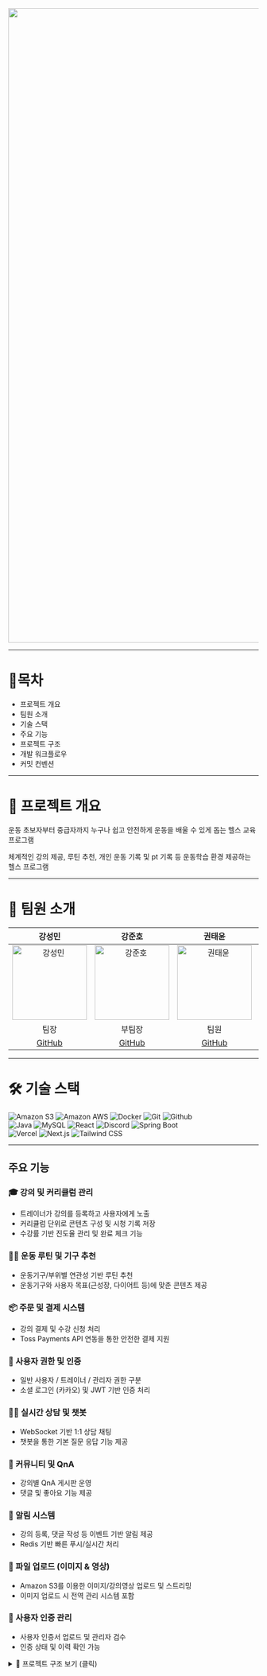 <div align="center">
<img width="1277" alt="스크린샷 2025-05-27 오후 1 12 05" src="https://github.com/user-attachments/assets/a30b7a7b-0658-4501-9c64-7c96a81c92a1" />
</div>

---

# 🫧목차
+ 프로젝트 개요
+ 팀원 소개
+ 기술 스택
+ 주요 기능
+ 프로젝트 구조
+ 개발 워크플로우
+ 커밋 컨벤션

---

# 📖 프로젝트 개요

운동 초보자부터 중급자까지 누구나 쉽고 안전하게 운동을 배울 수 있게 돕는 헬스 교육 프로그램

체계적인 강의 제공, 루틴 추천, 개인 운동 기록 및 pt 기록 등 운동학습 환경 제공하는 헬스 프로그램



---

# 👥 팀원 소개

| 강성민 | 강준호 | 권태윤 | 유광륜 | 최정인 |
|:------------------------------------------:|:--------------------------------------:|:---------------------------------------:|:-----------------------------------------:|:-----------------------------------------:|
|     <img src="여기안에 이미지" alt="강성민" width="150">     |   <img src="여기안에 이미지" alt="강준호" width="150">   |   <img src="여기안에 이미지" alt="권태윤" width="150">    |    <img src="여기안에 이미지" alt="유광륜" width="150">     |     <img src="여기안에 이미지" alt="최정인" width="150">    |
|                     팀장                     |                  부팀장                   |                   팀원                    |                    팀원                     |                    팀원                     |
| [GitHub]() | [GitHub](https://github.com/0320kangk) | [GitHub]() | [GitHub](https://github.com/yoogwangryun) | [GitHub]() |

---


# 🛠️ 기술 스택

![Amazon S3](https://img.shields.io/badge/Amazon%20S3-569A31?style=for-the-badge&logo=Amazon%20S3&logoColor=white)
![Amazon AWS](https://img.shields.io/badge/Amazon%20AWS-232F3E?style=for-the-badge&logo=Amazon%20AWS&logoColor=white)
![Docker](https://img.shields.io/badge/Docker-2496ED?style=for-the-badge&logo=Docker&logoColor=white)
![Git](https://img.shields.io/badge/Git-F05032?style=for-the-badge&logo=Git&logoColor=white)
![Github](https://img.shields.io/badge/Github-181717?style=for-the-badge&logo=Github&logoColor=white)  
![Java](https://img.shields.io/badge/Java-007396?style=for-the-badge&logo=Java&logoColor=white)
![MySQL](https://img.shields.io/badge/MySQL-4479A1?style=for-the-badge&logo=MySQL&logoColor=white)
![React](https://img.shields.io/badge/React-61DAFB?style=for-the-badge&logo=React&logoColor=white)
![Discord](https://img.shields.io/badge/Discord-5865F2?style=for-the-badge&logo=Discord&logoColor=white)
![Spring Boot](https://img.shields.io/badge/Spring%20Boot-6DB33F?style=for-the-badge&logo=Spring%20Boot&logoColor=white)  
![Vercel](https://img.shields.io/badge/Vercel-000000?style=for-the-badge&logo=Vercel&logoColor=white)
![Next.js](https://img.shields.io/badge/Next.js-000000?style=for-the-badge&logo=Next.js&logoColor=white)
![Tailwind CSS](https://img.shields.io/badge/Tailwind%20CSS-06B6D4?style=for-the-badge&logo=Tailwind%20CSS&logoColor=white)

---

## 주요 기능

### 🎓 강의 및 커리큘럼 관리
- 트레이너가 강의를 등록하고 사용자에게 노출
- 커리큘럼 단위로 콘텐츠 구성 및 시청 기록 저장
- 수강률 기반 진도율 관리 및 완료 체크 기능

### 🏋️‍♀️ 운동 루틴 및 기구 추천
- 운동기구/부위별 연관성 기반 루틴 추천
- 운동기구와 사용자 목표(근성장, 다이어트 등)에 맞춘 콘텐츠 제공

### 📦 주문 및 결제 시스템
- 강의 결제 및 수강 신청 처리
- Toss Payments API 연동을 통한 안전한 결제 지원

### 👥 사용자 권한 및 인증
- 일반 사용자 / 트레이너 / 관리자 권한 구분
- 소셜 로그인 (카카오) 및 JWT 기반 인증 처리

### 🧑‍💬 실시간 상담 및 챗봇
- WebSocket 기반 1:1 상담 채팅
- 챗봇을 통한 기본 질문 응답 기능 제공

### 💬 커뮤니티 및 QnA
- 강의별 QnA 게시판 운영
- 댓글 및 좋아요 기능 제공

### 📩 알림 시스템
- 강의 등록, 댓글 작성 등 이벤트 기반 알림 제공
- Redis 기반 빠른 푸시/실시간 처리

### 📁 파일 업로드 (이미지 & 영상)
- Amazon S3를 이용한 이미지/강의영상 업로드 및 스트리밍
- 이미지 업로드 시 전역 관리 시스템 포함

### 🧾 사용자 인증 관리
- 사용자 인증서 업로드 및 관리자 검수
- 인증 상태 및 이력 확인 가능

<details>
<summary>📁 프로젝트 구조 보기 (클릭)</summary>

```plaintext
health-school/
├── .gitignore
├── build.gradle.kts
├── settings.gradle.kts
├── gradlew*                          # Gradle 실행 스크립트
├── uploads/                          # 업로드된 파일 저장 디렉토리
├── test/                             # 테스트 코드 디렉토리

├── src/
│   └── main/
│       ├── java/com/malnutrition/backend/
│       │   ├── domain/                    # 비즈니스 도메인 계층
│       │   │   ├── admin/                 # 관리자 대시보드, 사용자 관리
│       │   │   ├── alarm/                 # 알림 기능
│       │   │   ├── certification/         # 자격 인증 (유저, 카테고리 포함)
│       │   │   ├── chatbotmessage/        # 챗봇 메시지 관리
│       │   │   ├── chatroom/              # 채팅방 및 메시지
│       │   │   ├── counseling/            # 상담 및 스케줄링
│       │   │   ├── image/                 # 이미지 업로드/조회
│       │   │   ├── lecture/               # 강의 기능 (강의, 커리큘럼 등)
│       │   │   ├── machine/               # 운동기구 및 부위
│       │   │   ├── order/                 # 주문, 결제, 수강 등록
│       │   │   └── user/                  # 사용자 도메인
│       │   ├── global/                    # 전역 설정 및 공통 기능
│       │   │   ├── config/                # Spring, Security 설정
│       │   │   ├── exception/
│       │   │   ├── rq/                    # 로그인 유저 처리
│       │   │   └── ut/
│       │   └── maincontroller/
│       │       └── HealthSchoolApplication.java  # Spring Boot 메인 클래스
│
│       └── resources/
│           ├── application.yml
│           ├── application-dev.yml
│           ├── application-prod.yml
│           ├── application-test.yml
│           ├── application-secret.yml
│           └── application-secret.yml.default

